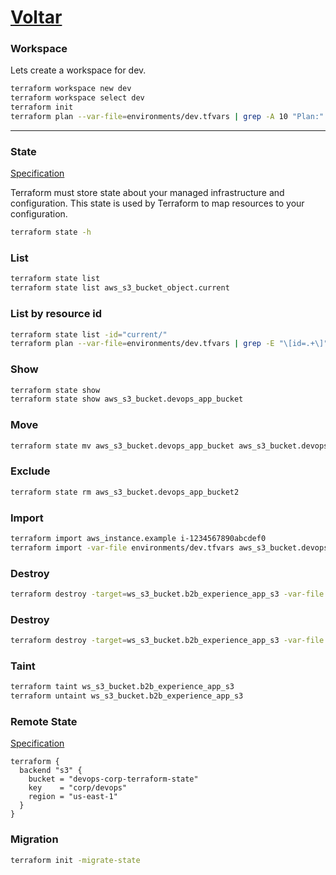 # [Voltar](../README.md)

### Workspace
Lets create a workspace for dev.
```bash
terraform workspace new dev
terraform workspace select dev
terraform init
terraform plan --var-file=environments/dev.tfvars | grep -A 10 "Plan:"
```
---
### State

[Specification](https://www.terraform.io/language/state)

Terraform must store state about your managed infrastructure and configuration. 
This state is used by Terraform to map resources to your configuration.
```BASH
terraform state -h
```

### List
```BASH
terraform state list
terraform state list aws_s3_bucket_object.current
```

### List by resource id
```BASH
terraform state list -id="current/"
terraform plan --var-file=environments/dev.tfvars | grep -E "\[id=.+\]"
```

### Show
```BASH
terraform state show
terraform state show aws_s3_bucket.devops_app_bucket
```

### Move
```BASH
terraform state mv aws_s3_bucket.devops_app_bucket aws_s3_bucket.devops_app_bucket2
```

### Exclude
```BASH
terraform state rm aws_s3_bucket.devops_app_bucket2
```

### Import
```BASH
terraform import aws_instance.example i-1234567890abcdef0
terraform import -var-file environments/dev.tfvars aws_s3_bucket.devops_app_bucket "i-1234567890abcdef0"
```

### Destroy
```BASH
terraform destroy -target=ws_s3_bucket.b2b_experience_app_s3 -var-file environments/dev.tfvars
```

### Destroy
```BASH
terraform destroy -target=ws_s3_bucket.b2b_experience_app_s3 -var-file environments/dev.tfvars
```

### Taint
```BASH
terraform taint ws_s3_bucket.b2b_experience_app_s3
terraform untaint ws_s3_bucket.b2b_experience_app_s3
```

### Remote State

[Specification](https://www.terraform.io/language/state/remote-state-data)
```HCL
terraform {
  backend "s3" {
    bucket = "devops-corp-terraform-state"
    key    = "corp/devops"
    region = "us-east-1"
  }
}
```

### Migration
```BASH
terraform init -migrate-state
```

